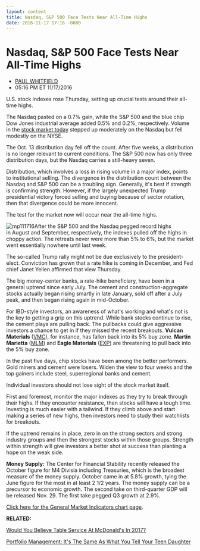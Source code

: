 ```yaml
---
layout: content
title: Nasdaq, S&P 500 Face Tests Near All-Time Highs
date: 2016-11-17 17:16 -0800
---
```



Nasdaq, S&P 500 Face Tests Near All-Time Highs
===============================================




* [PAUL WHITFIELD](https://www.investors.com/author/whitfieldp/ "Posts by PAUL WHITFIELD")
* 05:16 PM ET 11/17/2016




U.S. stock indexes rose Thursday, setting up crucial tests around their all-time highs.


The Nasdaq pasted on a 0.7% gain, while the S&P 500 and the blue chip Dow Jones industrial average added 0.5% and 0.2%, respectively. Volume in the [stock market today](https://www.investors.com/category/market-trend/stock-market-today/) stepped up moderately on the Nasdaq but fell modestly on the NYSE.


The Oct. 13 distribution day fell off the count. After five weeks, a distribution is no longer relevant to current conditions. The S&P 500 now has only three distribution days, but the Nasdaq carries a still-heavy seven.


Distribution, which involves a loss in rising volume in a major index, points to institutional selling. The divergence in the distribution count between the Nasdaq and S&P 500 can be a troubling sign. Generally, it's best if strength is confirming strength. However, if the largely unexpected Trump presidential victory forced selling and buying because of sector rotation, then that divergence could be more innocent.


The test for the market now will occur near the all-time highs.


![mp111716](https://www.investors.com/wp-content/uploads/2016/11/MP111716-176x300.png)After the S&P 500 and the Nasdaq pegged record highs in August and September, respectively, the indexes pulled off the highs in choppy action. The retreats never were more than 5% to 6%, but the market went essentially nowhere until last week.


The so-called Trump rally might not be due exclusively to the president-elect. Conviction has grown that a rate hike is coming in December, and Fed chief Janet Yellen affirmed that view Thursday.


The big money-center banks, a rate-hike beneficiary, have been in a general uptrend since early July. The cement and construction-aggregate stocks actually began rising smartly in late January, sold off after a July peak, and then began rising again in mid-October.


For IBD-style investors, an awareness of what's working and what's not is the key to getting a grip on this uptrend. While bank stocks continue to rise, the cement plays are pulling back. The pullbacks could give aggressive investors a chance to get in if they missed the recent breakouts. **Vulcan Materials** ([VMC](https://research.investors.com/quote.aspx?symbol=VMC)), for instance, has fallen back into its 5% buy zone. **Martin Marietta** ([MLM](https://research.investors.com/quote.aspx?symbol=MLM)) and **Eagle Materials** ([EXP](https://research.investors.com/quote.aspx?symbol=EXP)) are threatening to pull back into the 5% buy zone.


In the past five days, chip stocks have been among the better performers. Gold miners and cement were losers. Widen the view to four weeks and the top gainers include steel, superregional banks and cement.


Individual investors should not lose sight of the stock market itself.


First and foremost, monitor the major indexes as they try to break through their highs. If they encounter resistance, then stocks will have a tough time. Investing is much easier with a tailwind. If they climb above and start making a series of new highs, then investors need to study their watchlists for breakouts.


If the uptrend remains in place, zero in on the strong sectors and strong industry groups and then the strongest stocks within those groups. Strength within strength will give investors a better shot at success than planting a hope on the weak side.


**Money Supply:** The Center for Financial Stability recently released the October figure for M4 Divisia including Treasuries, which is the broadest measure of the money supply. October came in at 5.8% growth, tying the June figure for the most in at least 2 1/2 years. The money supply can be a precursor to economic growth. The second take on third-quarter GDP will be released Nov. 29. The first take pegged Q3 growth at 2.9%.


[Click here for the General Market Indicators chart page](https://www.investors.com/wp-content/uploads/2016/11/IBD1711152632GMI.pdf).


**RELATED:**


[Would You Believe Table Service At McDonald's In 2017?](https://www.investors.com/news/mcdonalds-plans-table-service-mobile-more-kiosks/)


[Portfolio Management: It's The Same As What You Tell Your Teen Daughter](https://www.investors.com/how-to-invest/investors-corner/the-art-of-portfolio-management-avoid-the-mistake-of-averaging-down/)





